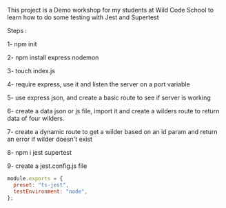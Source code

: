 This project is a Demo workshop for my students at Wild Code School to learn how to do some testing with Jest and Supertest

Steps :

1- npm init

2- npm install express nodemon

3- touch index.js

4- require express, use it and listen the server on a port variable

5- use express json, and create a basic route to see if server is working

6- create a data json or js file, import it and create a wilders route to return
data of four wilders.

7- create a dynamic route to get a wilder based on an id param and return an error if wilder doesn't exist

8- npm i jest supertest

9- create a jest.config.js file

```js
module.exports = {
  preset: "ts-jest",
  testEnvironment: "node",
};
```
